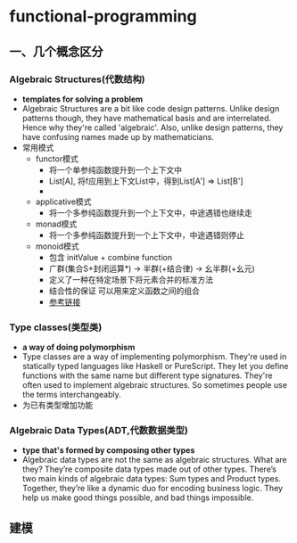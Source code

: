 # functional-programming

## 一、几个概念区分

### Algebraic Structures(代数结构)

- **templates for solving a problem**
- Algebraic Structures are a bit like code design patterns. Unlike design patterns though, they have mathematical basis and are interrelated. Hence why they're called 'algebraic'. Also, unlike design patterns, they have confusing names made up by mathematicians.
- 常用模式
  - functor模式
    - 将一个单参纯函数提升到一个上下文中
    - List[A], 将f应用到上下文List中，得到List[A'] => List[B']
    - 
  - applicative模式
    - 将一个多参纯函数提升到一个上下文中，中途遇错也继续走
  - monad模式
    - 将一个多参纯函数提升到一个上下文中，中途遇错则停止
  - monoid模式
    - 包含 initValue + combine function
    - 广群(集合S+封闭运算*) -> 半群(+结合律) -> 幺半群(+幺元)
    - 定义了一种在特定场景下将元素合并的标准方法
    - 结合性的保证 可以用来定义函数之间的组合
    - [参考链接](https://blog.csdn.net/JasonDing1354/article/details/50761917)

### Type classes(类型类)

- **a way of doing polymorphism**
- Type classes are a way of implementing polymorphism. They're used in statically typed languages like Haskell or PureScript. They let you define functions with the same name but different type signatures. They're often used to implement algebraic structures. So sometimes people use the terms interchangeably.
- 为已有类型增加功能

### Algebraic Data Types(ADT,代数数据类型)

- **type that's formed by composing other types**
- Algebraic data types are not the same as algebraic structures. What are they? They’re composite data types made out of other types. There’s two main kinds of algebraic data types: Sum types and Product types. Together, they’re like a dynamic duo for encoding business logic. They help us make good things possible, and bad things impossible.

## 建模